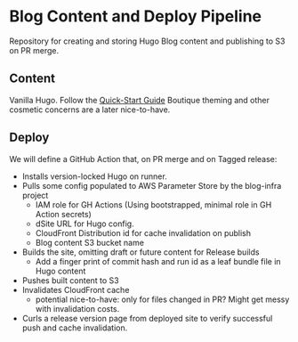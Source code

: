 # Blog Content and Deploy Pipeline

Repository for creating and storing Hugo Blog content and publishing to S3 on PR merge.

## Content

Vanilla Hugo. Follow the [Quick-Start Guide](https://gohugo.io/getting-started/quick-start/) Boutique theming and other cosmetic concerns are a later nice-to-have.

## Deploy

We will define a GitHub Action that, on PR merge and on Tagged release:
- Installs version-locked Hugo on runner.
- Pulls some config populated to AWS Parameter Store by the blog-infra project
  - IAM role for GH Actions (Using bootstrapped, minimal role in GH Action secrets)
  - dSite URL for Hugo config.
  - CloudFront Distribution id for cache invalidation on publish
  - Blog content S3 bucket name
- Builds the site, omitting draft or future content for Release builds
  - Add a finger print of commit hash and run id as a leaf bundle file in Hugo content
- Pushes built content to S3
- Invalidates CloudFront cache
  - potential nice-to-have: only for files changed in PR? Might get messy with invalidation costs.
- Curls a release version page from deployed site to verify successful push and cache invalidation.
